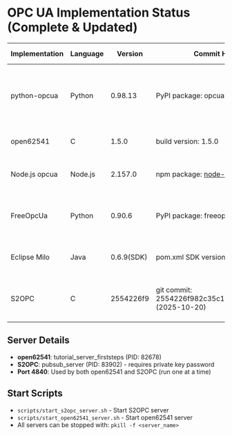 # OPC UA Implementation Status (Complete & Updated)

| Implementation | Language | Version | Commit Hash / Package Info | Build Environment | Server Running |
|----------------|----------|---------|----------------------------|-------------------|----------------|
| python-opcua | Python | 0.98.13 | PyPI package: opcua==0.98.13 | OS: Linux aarch64 (Ubuntu 24.04); Python 3.12.3; pip install | **Yes** |
| open62541 | C | 1.5.0 | build version: 1.5.0 | GCC 13.3.0; CMake 3.28.3 | **Yes** - port 4840 |
| Node.js opcua | Node.js | 2.157.0 | npm package: node-opcua@2.157.0 | Node v18.19.1; npm (global install) | **Yes** |
| FreeOpcUa | Python | 0.90.6 | PyPI package: freeopcua==0.90.6 | OS: Linux aarch64; Python 3.12.3; pip install | **Yes** |
| Eclipse Milo | Java | 0.6.9(SDK) | pom.xml SDK version: 0.6.9 | Java OpenJDK 17.0.16; Maven 3.8.7 | **Yes** |
| S2OPC | C | 2554226f9 | git commit: 2554226f982c35c1e437cb0387eb4f347ea17865 (2025-10-20) | OS: Linux aarch64; GCC 13.3.0; CMake 3.28.3 | **Yes** - port 4840 |

## Server Details

- **open62541**: tutorial_server_firststeps (PID: 82678)
- **S2OPC**: pubsub_server (PID: 83902) - requires private key password
- **Port 4840**: Used by both open62541 and S2OPC (run one at a time)

## Start Scripts

- `scripts/start_s2opc_server.sh` - Start S2OPC server
- `scripts/start_open62541_server.sh` - Start open62541 server
- All servers can be stopped with: `pkill -f <server_name>`

